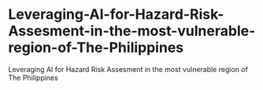 # Leveraging-AI-for-Hazard-Risk-Assesment-in-the-most-vulnerable-region-of-The-Philippines
Leveraging AI for Hazard Risk Assesment in the most vulnerable region of The Philippines
